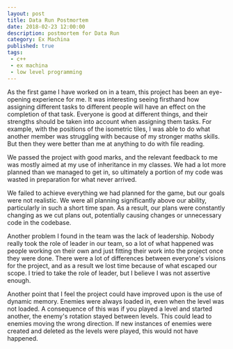 ```yaml
---
layout: post
title: Data Run Postmortem
date: 2018-02-23 12:00:00
description: postmortem for Data Run
category: Ex Machina
published: true
tags:
 - c++
 - ex machina
 - low level programming
---
```

As the first game I have worked on in a team, this project has been an eye-opening experience for me. It was interesting seeing firsthand how assigning different tasks to different people will have an effect on the completion of that task. Everyone is good at different things, and their strengths should be taken into account when assigning them tasks. For example, with the positions of the isometric tiles, I was able to do what another member was struggling with because of my stronger maths skills. But then they were better than me at anything to do with file reading.

We passed the project with good marks, and the relevant feedback to me was mostly aimed at my use of inheritance in my classes. We had a lot more planned than we managed to get in, so ultimately a portion of my code was wasted in preparation for what never arrived.

We failed to achieve everything we had planned for the game, but our goals were not realistic. We were all planning significantly above our ability, particularly in such a short time span. As a result, our plans were constantly changing as we cut plans out, potentially causing changes or unnecessary code in the codebase.

Another problem I found in the team was the lack of leadership. Nobody really took the role of leader in our team, so a lot of what happened was people working on their own and just fitting their work into the project once they were done. There were a lot of differences between everyone's visions for the project, and as a result we lost time because of what escaped our scope. I tried to take the role of leader, but I believe I was not assertive enough.

Another point that I feel the project could have improved upon is the use of dynamic memory. Enemies were always loaded in, even when the level was not loaded. A consequence of this was if you played a level and started another, the enemy's rotation stayed between levels. This could lead to enemies moving the wrong direction. If new instances of enemies were created and deleted as the levels were played, this would not have happened.